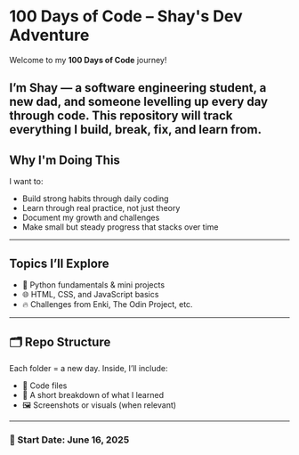 # 100 Days of Code – Shay's Dev Adventure

Welcome to my **100 Days of Code** journey!

I’m Shay — a software engineering student, a new dad, and someone levelling up every day through code. This repository will track everything I build, break, fix, and learn from. 
---

## Why I'm Doing This

I want to:
- Build strong habits through daily coding
- Learn through real practice, not just theory
- Document my growth and challenges
- Make small but steady progress that stacks over time

---

## Topics I’ll Explore

- 🐍 Python fundamentals & mini projects  
- 🌐 HTML, CSS, and JavaScript basics  
- 🔥 Challenges from Enki, The Odin Project, etc.  

---

## 🗂 Repo Structure

Each folder = a new day. 
Inside, I’ll include:
- 📄 Code files
- 📝 A short breakdown of what I learned
- 🖼️ Screenshots or visuals (when relevant)

---

### 📅 Start Date: June 16, 2025  